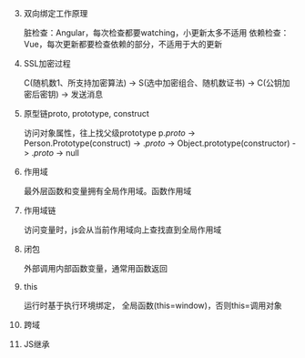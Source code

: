 3. 双向绑定工作原理

    脏检查：Angular，每次检查都要watching，小更新太多不适用
    依赖检查：Vue，每次更新都要检查依赖的部分，不适用于大的更新

5. SSL加密过程

    C(随机数1、所支持加密算法) -> S(选中加密组合、随机数证书) -> C(公钥加密后密钥) -> 发送消息

6. 原型链proto, prototype, construct

    访问对象属性，往上找父级prototype
    p._proto_ -> Person.Prototype(construct) -> ._proto_ -> Object.prototype(constructor) -> ._proto_ -> null

7. 作用域

    最外层函数和变量拥有全局作用域。函数作用域

8. 作用域链

    访问变量时，js会从当前作用域向上查找直到全局作用域

9. 闭包

    外部调用内部函数变量，通常用函数返回

9. this

    运行时基于执行环境绑定， 全局函数(this=window)，否则this=调用对象

10. 跨域
11. JS继承